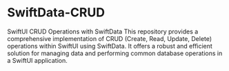 # SwiftData-CRUD
SwiftUI CRUD Operations with SwiftData This repository provides a comprehensive implementation of CRUD (Create, Read, Update, Delete) operations within SwiftUI using SwiftData. It offers a robust and efficient solution for managing data and performing common database operations in a SwiftUI application.
